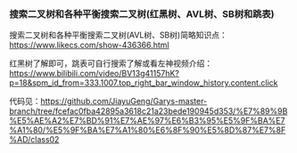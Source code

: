 ### 搜索二叉树和各种平衡搜索二叉树(红黑树、AVL树、SB树和跳表)

搜索二叉树和各种平衡搜索二叉树(AVL树、SB树)简略知识点：<https://www.likecs.com/show-436366.html>

红黑树了解即可，跳表可自行搜索了解或看左神视频介绍：<https://www.bilibili.com/video/BV13g41157hK?p=18&spm_id_from=333.1007.top_right_bar_window_history.content.click>

代码见：<https://github.com/JiayuGeng/Garys-master-branch/tree/fcefac0fba42895a3618c21a23bede190945d353/%E7%89%9B%E5%AE%A2%E7%BD%91%E7%AE%97%E6%B3%95%E5%9F%BA%E7%A1%80/%E5%9F%BA%E7%A1%80%E6%8F%90%E5%8D%87%E7%8F%AD/class02>
